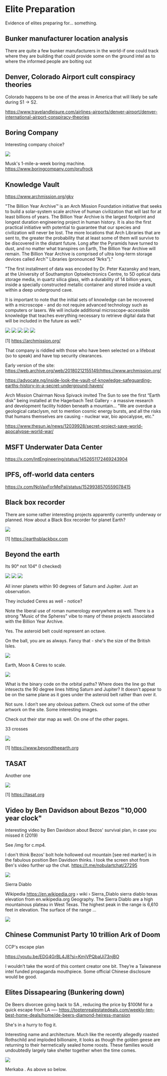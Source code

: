 # Elite Preparation

Evidence of elites preparing for... something.

## Bunker manufacturer location analysis

There are quite a few bunker manufacturers in the world-if one could track where they are building that could provide some on the ground intel as to where the informed people are bolting out

## Denver, Colorado Airport cult conspiracy theories

Colorado happens to be one of the areas in America that will likely be safe during S1 -> S2.

https://www.travelandleisure.com/airlines-airports/denver-airport/denver-international-airport-conspiracy-theories

## Boring Company

Interesting company choice?

![](img/boring.jpg)

Musk's 1-mile-a-week boring machine.
https://www.boringcompany.com/prufrock

## Knowledge Vault

https://www.archmission.org/gkv

"The Billion Year Archive™ is an Arch Mission Foundation initiative that seeks to build a solar-system scale archive of human civilization that will last for at least billions of years. The Billion Year Archive is the largest footprint and longest duration engineering project in human history. It is also the first practical initiative with potential to guarantee that our species and civilization will never be lost. The more locations that Arch Libraries that are sent to, the greater the probability that at least some of them will survive to be discovered in the distant future. Long after the Pyramids have turned to dust, and no matter what transpires on Earth, The Billion Year Archive will remain. The Billion Year Archive is comprised of ultra long-term storage devices called Arch™ Libraries (pronounced ”Arks”)."

"The first installment of data was encoded by Dr. Peter Kazansky and team, at the University of Southampton Optoelectronics Centre, to 5D optical data storage media, in quartz silica glass, with a durability of 14 billion years, inside a specially constructed metallic container and stored inside a vault within a deep underground cave. 

It is important to note that the initial sets of knowledge can be recovered with a microscope - and do not require advanced technology such as computers or lasers. We will include additional microscope-accessible  knowledge that teaches everything necessary to retrieve digital data that will be included in the future as well."

![](img/vault1.jpg)
![](img/vault2.jpg)
![](img/vault3.jpg)
![](img/vault4.jpg)
![](img/vault5.jpg)

[1] https://archmission.org/

That company is riddled with those who have been selected on a lifeboat (so to speak) and have top security clearances.

Early version of the site: https://web.archive.org/web/20180212155149/https://www.archmission.org/

https://advocate.ng/inside-look-the-vault-of-knowledge-safeguarding-earths-history-in-a-secret-underground-haven/

Arch Mission Chairman Nova Spivack invited The Sun to see the first “Earth disk” being installed at the Hagerbach Test Gallery - a massive research and development facility hidden beneath a mountain... "We are overdue a geological cataclysm, not to mention cosmic energy bursts, and all the risks that humans themselves are causing - nuclear war, bio apocalypse, etc."

https://www.thesun.ie/news/12039928/secret-project-save-world-apocalypse-world-war/

## MSFT Underwater Data Center

https://x.com/IntEngineering/status/1452651172469243904

## IPFS, off-world data centers

https://x.com/NoVaxForMePal/status/1529938570559078415

## Black box recorder

There are some rather interesting projects apparently currently underway or planned. How about a Black Box recorder for planet Earth?

![](img/blackbox.jpg)

[1] https://earthsblackbox.com

## Beyond the earth

Its 90° not 104° (I checked)

![](img/beyondearth1.jpg)
![](img/beyondearth2.jpg)
![](img/beyondearth3.jpg)

All inner planets within 90 degrees of Saturn and Jupiter. Just an observation.

They included Ceres as well - notice?

Note the liberal use of roman numerology everywhere as well. There is a strong "Music of the Spheres" vibe to many of these projects associated with the Billion Year Archive.

Yes. The asteroid belt could represent an octave.

On the ball, you are as always. Fancy that - she's the size of the British Isles.

![](img/asteroid-belt.jpg)

Earth, Moon & Ceres to scale.

![](img/ceres-size.jpg)

What is the binary code on the orbital paths? Where does the line go that intesects the 90 degree lines hitting Saturn and Jupiter? It doesn't appear to be on the same plane as it goes under the asteroid belt rather than over it.

Not sure. I don’t see any obvious pattern.  Check out some of the other artwork on the site. Some interesting images.

Check out their star map as well. On one of the other pages.

33 crosses

![](img/33-crosses.jpg)

[1] https://www.beyondtheearth.org

## TASAT

Another one

![](img/tasat.jpg)

[1] https://tasat.org

## Video by Ben Davidson about Bezos "10,000 year clock"

Interesting video by Ben Davidson about Bezos' survival plan, in case you missed it (2019)

See /img for c.mp4.

I don't think Bezos' bolt hole hollowed out mountain [see red marker] is in the fabulous position Ben Davidson thinks. I took the screen shot from Ben's video further up the chat.   https://t.me/nobulartchat/27295

![](img/photo_6036@27-11-2024_11-59-07.jpg)

Sierra Diablo

Wikipedia
https://en.wikipedia.org › wiki › Sierra_Diablo
sierra diablo texas elevation from en.wikipedia.org
Geography. The Sierra Diablo are a high mountainous plateau in West Texas. The highest peak in the range is 6,610 feet in elevation. The surface of the range ...

![](img/photo_6037@27-11-2024_12-19-59.jpg)

## Chinese Communist Party 10 trillion Ark of Doom

CCP's escape plan

https://youtu.be/EDG4GrBL4J8?si=KmjVPQbaUi73njBO

I wouldn’t take the word of this content creator one bit. They’re a Taiwanese intel funded propaganda mouthpiece. Some official Chinese disclosure would be good.

## Elites Dissapearing (Bunkering down)

De Beers divorcee going back to SA , reducing the price by $100M for a quick escape from LA —-  https://toptenrealestatedeals.com/weekly-ten-best-home-deals/home/de-beers-diamond-heiress-mansion

She's in a hurry to flog it.

Interesting name and architecture. Much like the recently allegedly roasted Rothschild and imploded billionaire, it looks as though the golden geese are returning to their hermetically sealed home roosts. These families would undoubtedly largely take shelter together when the time comes.

![](img/photo_6069@01-12-2024_11-23-09.jpg)

Merkaba . As above so below.

